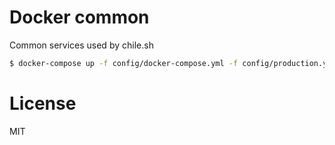 # Docker common

Common services used by chile.sh

```bash
$ docker-compose up -f config/docker-compose.yml -f config/production.yml
```

# License

MIT
